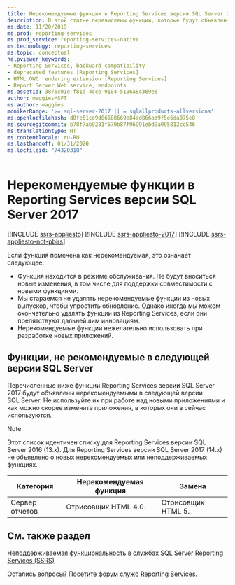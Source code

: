 ```yaml
---
title: Нерекомендуемые функции в Reporting Services версии SQL Server 2017 | Документация Майкрософт
description: В этой статье перечислены функции, которые будут объявлены нерекомендуемыми в следующей версии SQL Server Reporting Services.
ms.date: 11/20/2019
ms.prod: reporting-services
ms.prod_service: reporting-services-native
ms.technology: reporting-services
ms.topic: conceptual
helpviewer_keywords:
- Reporting Services, backward compatibility
- deprecated features [Reporting Services]
- HTML OWC rendering extension [Reporting Services]
- Report Server Web service, endpoints
ms.assetid: 3876c01e-f81d-4cce-9104-5106a8c369e6
author: maggiesMSFT
ms.author: maggies
monikerRange: '>= sql-server-2017 || = sqlallproducts-allversions'
ms.openlocfilehash: d8fe51ce9d86688669e84ad866ad9f5e6da075e8
ms.sourcegitcommit: b78f7ab9281f570b87f96991ebd9a095812cc546
ms.translationtype: HT
ms.contentlocale: ru-RU
ms.lasthandoff: 01/31/2020
ms.locfileid: "74320318"
---
```

# <a name="deprecated-features-in-sql-server-2017-reporting-services"></a>Нерекомендуемые функции в Reporting Services версии SQL Server 2017

[!INCLUDE [ssrs-appliesto](../includes/ssrs-appliesto.md)] [!INCLUDE [ssrs-appliesto-2017](../includes/ssrs-appliesto-2017.md)] [!INCLUDE [ssrs-appliesto-not-pbirs](../includes/ssrs-appliesto-not-pbirs.md)]

Если функция помечена как нерекомендуемая, это означает следующее.

- Функция находится в режиме обслуживания. Не будут вноситься новые изменения, в том числе для поддержки совместимости с новыми функциями.
- Мы стараемся не удалять нерекомендуемые функции из новых выпусков, чтобы упростить обновление. Однако иногда мы можем окончательно удалять функции из Reporting Services, если они препятствуют дальнейшим инновациям.
- Нерекомендуемые функции нежелательно использовать при разработке новых приложений.

## <a name="features-deprecated-in-the-next-version-of-sql-server"></a>Функции, не рекомендуемые в следующей версии SQL Server

Перечисленные ниже функции Reporting Services версии SQL Server 2017 будут объявлены нерекомендуемыми в следующей версии SQL Server. Не используйте их при работе над новыми приложениями и как можно скорее измените приложения, в которых они в сейчас используются.

> [!NOTE]
> Этот список идентичен списку для Reporting Services версии SQL Server 2016 (13.x). Для Reporting Services версии SQL Server 2017 (14.x) не объявлено о новых нерекомендуемых или неподдерживаемых функциях.


| **Категория** | **Нерекомендуемая функция** | **Замена** |
| --- | --- | --- |
| Сервер отчетов | Отрисовщик HTML 4.0. | Отрисовщик HTML 5. |

## <a name="see-also"></a>См. также раздел

[Неподдерживаемая функциональность в службах SQL Server Reporting Services (SSRS)](discontinued-functionality-to-sql-server-reporting-services-in-sql-server.md)

Остались вопросы? [Посетите форум служб Reporting Services](https://go.microsoft.com/fwlink/?LinkId=620231).
